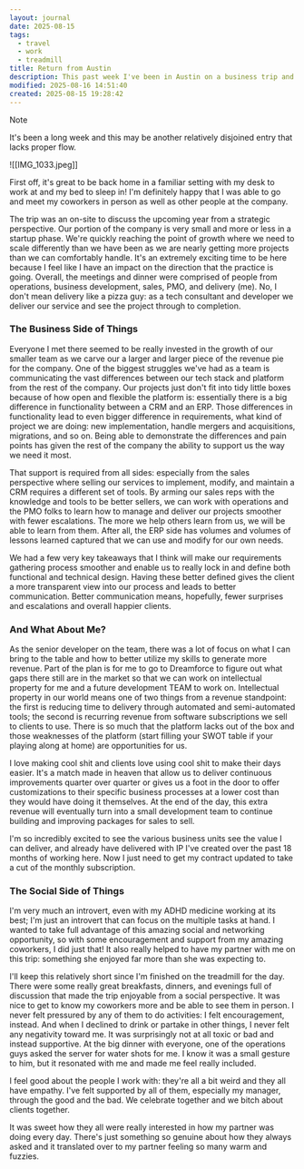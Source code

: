 ```yaml
---
layout: journal
date: 2025-08-15
tags:
  - travel
  - work
  - treadmill
title: Return from Austin
description: This past week I've been in Austin on a business trip and now I'm back.  Let's chat about it!
modified: 2025-08-16 14:51:40
created: 2025-08-15 19:28:42
---
```


>[!NOTE]
>
>It's been a long week and this may be another relatively disjoined entry that lacks proper flow.

![[IMG_1033.jpeg]]

First off, it's great to be back home in a familiar setting with my desk to work at and my bed to sleep in!  I'm definitely happy that I was able to go and meet my coworkers in person as well as other people at the company.

The trip was an on-site to discuss the upcoming year from a strategic perspective.  Our portion of the company is very small and more or less in a startup phase.  We're quickly reaching the point of growth where we need to scale differently than we have been as we are nearly getting more projects than we can comfortably handle.  It's an extremely exciting time to be here because I feel like I have an impact on the direction that the practice is going.  Overall, the meetings and dinner were comprised of people from operations, business development, sales, PMO, and delivery (me).  No, I don't mean delivery like a pizza guy: as a tech consultant and developer we deliver our service and see the project through to completion.
### The Business Side of Things
Everyone I met there seemed to be really invested in the growth of our smaller team as we carve our a larger and larger piece of the revenue pie for the company.  One of the biggest struggles we've had as a team is communicating the vast differences between our tech stack and platform from the rest of the company.  Our projects just don't fit into tidy little boxes because of how open and flexible the platform is: essentially there is a big difference in functionality between a CRM and an ERP.  Those differences in functionality lead to even bigger difference in requirements, what kind of project we are doing: new implementation, handle mergers and acquisitions, migrations, and so on.  Being able to demonstrate the differences and pain points has given the rest of the company the ability to support us the way we need it most.

That support is required from all sides: especially from the sales perspective where selling our services to implement, modify, and maintain a CRM requires a different set of tools.  By arming our sales reps with the knowledge and tools to be better sellers, we can work with operations and the PMO folks to learn how to manage and deliver our projects smoother with fewer escalations.  The more we help others learn from us, we will be able to learn from them.  After all, the ERP side has volumes and volumes of lessons learned captured that we can use and modify for our own needs.

We had a few very key takeaways that I think will make our requirements gathering process smoother and enable us to really lock in and define both functional and technical design.  Having these better defined gives the client a more transparent view into our process and leads to better communication.  Better communication means, hopefully, fewer surprises and escalations and overall happier clients.
### And What About Me?
As the senior developer on the team, there was a lot of focus on what I can bring to the table and how to better utilize my skills to generate more revenue.  Part of the plan is for me to go to Dreamforce to figure out what gaps there still are in the market so that we can work on intellectual property for me and a future development TEAM to work on.  Intellectual property in our world means one of two things from a revenue standpoint: the first is reducing time to delivery through automated and semi-automated tools; the second is recurring revenue from software subscriptions we sell to clients to use.  There is so much that the platform lacks out of the box and those weaknesses of the platform (start filling your SWOT table if your playing along at home) are opportunities for us.

I love making cool shit and clients love using cool shit to make their days easier.  It's a match made in heaven that allow us to deliver continuous improvements quarter over quarter or gives us a foot in the door to offer customizations to their specific business processes at a lower cost than they would have doing it themselves.  At the end of the day, this extra revenue will eventually turn into a small development team to continue building and improving packages for sales to sell.

I'm so incredibly excited to see the various business units see the value I can deliver, and already have delivered with IP I've created over the past 18 months of working here.  Now I just need to get my contract updated to take a cut of the monthly subscription.
### The Social Side of Things 
I'm very much an introvert, even with my ADHD medicine working at its best; I'm just an introvert that can focus on the multiple tasks at hand.  I wanted to take full advantage of this amazing social and networking opportunity, so with some encouragement and support from my amazing coworkers, I did just that!  It also really helped to have my partner with me on this trip: something she enjoyed far more than she was expecting to.

I'll keep this relatively short since I'm finished on the treadmill for the day.  There were some really great breakfasts, dinners, and evenings full of discussion that made the trip enjoyable from a social perspective.  It was nice to get to know my coworkers more and be able to see them in person.  I never felt pressured by any of them to do activities: I felt encouragement, instead.  And when I declined to drink or partake in other things, I never felt any negativity toward me.  It was surprisingly not at all toxic or bad and instead supportive.  At the big dinner with everyone, one of the operations guys asked the server for water shots for me.  I know it was a small gesture to him, but it resonated with me and made me feel really included.

I feel good about the people I work with: they're all a bit weird and they all have empathy.  I've felt supported by all of them, especially my manager, through the good and the bad.  We celebrate together and we bitch about clients together.

It was sweet how they all were really interested in how my partner was doing every day.  There's just something so genuine about how they always asked and it translated over to my partner feeling so many warm and fuzzies.